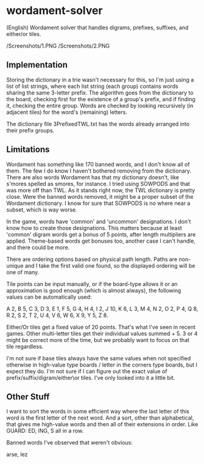 wordament-solver
================

(English) Wordament solver that handles digrams, prefixes, suffixes, and either/or tiles.

/Screenshots/1.PNG
/Screenshots/2.PNG

Implementation
--------------

Storing the dictionary in a trie wasn't necessary for this, so I'm just using a list of list strings, where each list string (each group) contains words sharing the same 3-letter prefix. The algorithm goes from the dictionary to the board, checking first for the existence of a group's prefix, and if finding it, checking the entire group. Words are checked by looking recursively (in adjacent tiles) for the word's (remaining) letters.

The dictionary file 3PrefixedTWL.txt has the words already arranged into their prefix groups.

Limitations
-----------

Wordament has something like 170 banned words, and I don't know all of them. The few I do know I haven't bothered removing from the dictionary. There are also words Wordament has that my dictionary doesn't, like s'mores spelled as smores, for instance. I tried using SOWPODS and that was more off than TWL. As it stands right now, the TWL dictionary is pretty close. Were the banned words removed, it might be a proper subset of the Wordament dictionary. I know for sure that SOWPODS is no where near a subset, which is way worse.

In the game, words have 'common' and 'uncommon' designations. I don't know how to create those designations. This matters because at least 'common' digram words get a bonus of 5 points, after length multipliers are applied. Theme-based words get bonuses too, another case I can't handle, and there could be more.

There are ordering options based on physical path length. Paths are non-unique and I take the first valid one found, so the displayed ordering will be one of many.

Tile points can be input manually, or if the board-type allows it or an approximation is good enough (which is almost always), the following values can be automatically used:

A 2, B 5, C 3, D 3, E 1, F 5, G 4, H 4, I 2, J 10, K 6, L 3, M 4, N 2, O 2, P 4, Q 8, R 2, S 2, T 2, U 4, V 6, W 6, X 9, Y 5, Z 8.

Either/Or tiles get a fixed value of 20 points. That's what I've seen in recent games.
Other multi-letter tiles get their individual values summed + 5. 3 or 4 might be correct more of the time, but we probably want to focus on that tile regardless.
 

I'm not sure if base tiles always have the same values when not specified otherwise in high-value type boards / letter in the corners type boards, but I expect they do. I'm not sure if I can figure out the exact value of prefix/suffix/digram/either\or tiles. I've only looked into it a little bit.

Other Stuff
-----------

I want to sort the words in some efficient way where the last letter of this word is the first letter of the next word. And a sort, other than alphabetical, that gives me high-value words and then all of their extensions in order. Like GUARD: ED, ING, S all in a row.

Banned words I've observed that weren't obvious:

arse, lez

